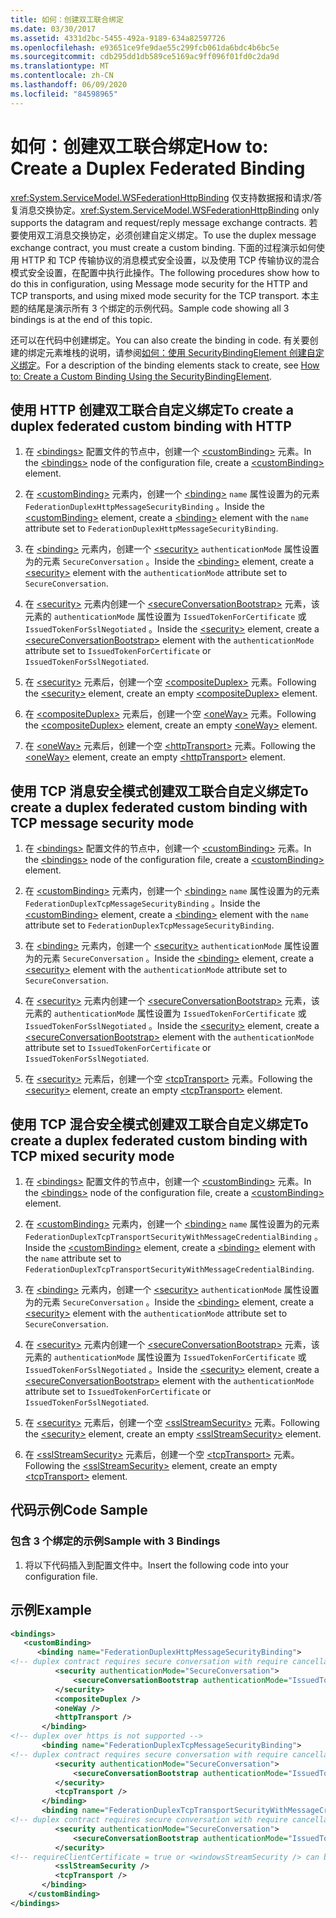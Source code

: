 ```yaml
---
title: 如何：创建双工联合绑定
ms.date: 03/30/2017
ms.assetid: 4331d2bc-5455-492a-9189-634a82597726
ms.openlocfilehash: e93651ce9fe9dae55c299fcb061da6bdc4b6bc5e
ms.sourcegitcommit: cdb295dd1db589ce5169ac9ff096f01fd0c2da9d
ms.translationtype: MT
ms.contentlocale: zh-CN
ms.lasthandoff: 06/09/2020
ms.locfileid: "84598965"
---
```

# <a name="how-to-create-a-duplex-federated-binding"></a><span data-ttu-id="96b7c-102">如何：创建双工联合绑定</span><span class="sxs-lookup"><span data-stu-id="96b7c-102">How to: Create a Duplex Federated Binding</span></span>

<span data-ttu-id="96b7c-103"><xref:System.ServiceModel.WSFederationHttpBinding> 仅支持数据报和请求/答复消息交换协定。</span><span class="sxs-lookup"><span data-stu-id="96b7c-103"><xref:System.ServiceModel.WSFederationHttpBinding> only supports the datagram and request/reply message exchange contracts.</span></span> <span data-ttu-id="96b7c-104">若要使用双工消息交换协定，必须创建自定义绑定。</span><span class="sxs-lookup"><span data-stu-id="96b7c-104">To use the duplex message exchange contract, you must create a custom binding.</span></span> <span data-ttu-id="96b7c-105">下面的过程演示如何使用 HTTP 和 TCP 传输协议的消息模式安全设置，以及使用 TCP 传输协议的混合模式安全设置，在配置中执行此操作。</span><span class="sxs-lookup"><span data-stu-id="96b7c-105">The following procedures show how to do this in configuration, using Message mode security for the HTTP and TCP transports, and using mixed mode security for the TCP transport.</span></span> <span data-ttu-id="96b7c-106">本主题的结尾是演示所有 3 个绑定的示例代码。</span><span class="sxs-lookup"><span data-stu-id="96b7c-106">Sample code showing all 3 bindings is at the end of this topic.</span></span>

<span data-ttu-id="96b7c-107">还可以在代码中创建绑定。</span><span class="sxs-lookup"><span data-stu-id="96b7c-107">You can also create the binding in code.</span></span> <span data-ttu-id="96b7c-108">有关要创建的绑定元素堆栈的说明，请参阅[如何：使用 SecurityBindingElement 创建自定义绑定](how-to-create-a-custom-binding-using-the-securitybindingelement.md)。</span><span class="sxs-lookup"><span data-stu-id="96b7c-108">For a description of the binding elements stack to create, see [How to: Create a Custom Binding Using the SecurityBindingElement](how-to-create-a-custom-binding-using-the-securitybindingelement.md).</span></span>

## <a name="to-create-a-duplex-federated-custom-binding-with-http"></a><span data-ttu-id="96b7c-109">使用 HTTP 创建双工联合自定义绑定</span><span class="sxs-lookup"><span data-stu-id="96b7c-109">To create a duplex federated custom binding with HTTP</span></span>

1. <span data-ttu-id="96b7c-110">在 [\<bindings>](../../configure-apps/file-schema/wcf/bindings.md) 配置文件的节点中，创建一个 [\<customBinding>](../../configure-apps/file-schema/wcf/custombinding.md) 元素。</span><span class="sxs-lookup"><span data-stu-id="96b7c-110">In the [\<bindings>](../../configure-apps/file-schema/wcf/bindings.md) node of the configuration file, create a [\<customBinding>](../../configure-apps/file-schema/wcf/custombinding.md) element.</span></span>

2. <span data-ttu-id="96b7c-111">在 [\<customBinding>](../../configure-apps/file-schema/wcf/custombinding.md) 元素内，创建一个 [\<binding>](../../configure-apps/file-schema/wcf/bindings.md) `name` 属性设置为的元素 `FederationDuplexHttpMessageSecurityBinding` 。</span><span class="sxs-lookup"><span data-stu-id="96b7c-111">Inside the [\<customBinding>](../../configure-apps/file-schema/wcf/custombinding.md) element, create a [\<binding>](../../configure-apps/file-schema/wcf/bindings.md) element with the `name` attribute set to `FederationDuplexHttpMessageSecurityBinding`.</span></span>

3. <span data-ttu-id="96b7c-112">在 [\<binding>](../../configure-apps/file-schema/wcf/bindings.md) 元素内，创建一个 [\<security>](../../configure-apps/file-schema/wcf/security-of-custombinding.md) `authenticationMode` 属性设置为的元素 `SecureConversation` 。</span><span class="sxs-lookup"><span data-stu-id="96b7c-112">Inside the [\<binding>](../../configure-apps/file-schema/wcf/bindings.md) element, create a [\<security>](../../configure-apps/file-schema/wcf/security-of-custombinding.md) element with the `authenticationMode` attribute set to `SecureConversation`.</span></span>

4. <span data-ttu-id="96b7c-113">在 [\<security>](../../configure-apps/file-schema/wcf/security-of-custombinding.md) 元素内创建一个 [\<secureConversationBootstrap>](../../configure-apps/file-schema/wcf/secureconversationbootstrap.md) 元素，该元素的 `authenticationMode` 属性设置为 `IssuedTokenForCertificate` 或 `IssuedTokenForSslNegotiated` 。</span><span class="sxs-lookup"><span data-stu-id="96b7c-113">Inside the [\<security>](../../configure-apps/file-schema/wcf/security-of-custombinding.md) element, create a [\<secureConversationBootstrap>](../../configure-apps/file-schema/wcf/secureconversationbootstrap.md) element with the `authenticationMode` attribute set to `IssuedTokenForCertificate` or `IssuedTokenForSslNegotiated`.</span></span>

5. <span data-ttu-id="96b7c-114">在 [\<security>](../../configure-apps/file-schema/wcf/security-of-custombinding.md) 元素后，创建一个空 [\<compositeDuplex>](../../configure-apps/file-schema/wcf/compositeduplex.md) 元素。</span><span class="sxs-lookup"><span data-stu-id="96b7c-114">Following the [\<security>](../../configure-apps/file-schema/wcf/security-of-custombinding.md) element, create an empty [\<compositeDuplex>](../../configure-apps/file-schema/wcf/compositeduplex.md) element.</span></span>

6. <span data-ttu-id="96b7c-115">在 [\<compositeDuplex>](../../configure-apps/file-schema/wcf/compositeduplex.md) 元素后，创建一个空 [\<oneWay>](../../configure-apps/file-schema/wcf/oneway.md) 元素。</span><span class="sxs-lookup"><span data-stu-id="96b7c-115">Following the [\<compositeDuplex>](../../configure-apps/file-schema/wcf/compositeduplex.md) element, create an empty [\<oneWay>](../../configure-apps/file-schema/wcf/oneway.md) element.</span></span>

7. <span data-ttu-id="96b7c-116">在 [\<oneWay>](../../configure-apps/file-schema/wcf/oneway.md) 元素后，创建一个空 [\<httpTransport>](../../configure-apps/file-schema/wcf/httptransport.md) 元素。</span><span class="sxs-lookup"><span data-stu-id="96b7c-116">Following the [\<oneWay>](../../configure-apps/file-schema/wcf/oneway.md) element, create an empty [\<httpTransport>](../../configure-apps/file-schema/wcf/httptransport.md) element.</span></span>

## <a name="to-create-a-duplex-federated-custom-binding-with-tcp-message-security-mode"></a><span data-ttu-id="96b7c-117">使用 TCP 消息安全模式创建双工联合自定义绑定</span><span class="sxs-lookup"><span data-stu-id="96b7c-117">To create a duplex federated custom binding with TCP message security mode</span></span>

1. <span data-ttu-id="96b7c-118">在 [\<bindings>](../../configure-apps/file-schema/wcf/bindings.md) 配置文件的节点中，创建一个 [\<customBinding>](../../configure-apps/file-schema/wcf/custombinding.md) 元素。</span><span class="sxs-lookup"><span data-stu-id="96b7c-118">In the [\<bindings>](../../configure-apps/file-schema/wcf/bindings.md) node of the configuration file, create a [\<customBinding>](../../configure-apps/file-schema/wcf/custombinding.md) element.</span></span>

2. <span data-ttu-id="96b7c-119">在 [\<customBinding>](../../configure-apps/file-schema/wcf/custombinding.md) 元素内，创建一个 [\<binding>](../../configure-apps/file-schema/wcf/bindings.md) `name` 属性设置为的元素 `FederationDuplexTcpMessageSecurityBinding` 。</span><span class="sxs-lookup"><span data-stu-id="96b7c-119">Inside the [\<customBinding>](../../configure-apps/file-schema/wcf/custombinding.md) element, create a [\<binding>](../../configure-apps/file-schema/wcf/bindings.md) element with the `name` attribute set to `FederationDuplexTcpMessageSecurityBinding`.</span></span>

3. <span data-ttu-id="96b7c-120">在 [\<binding>](../../configure-apps/file-schema/wcf/bindings.md) 元素内，创建一个 [\<security>](../../configure-apps/file-schema/wcf/security-of-custombinding.md) `authenticationMode` 属性设置为的元素 `SecureConversation` 。</span><span class="sxs-lookup"><span data-stu-id="96b7c-120">Inside the [\<binding>](../../configure-apps/file-schema/wcf/bindings.md) element, create a [\<security>](../../configure-apps/file-schema/wcf/security-of-custombinding.md) element with the `authenticationMode` attribute set to `SecureConversation`.</span></span>

4. <span data-ttu-id="96b7c-121">在 [\<security>](../../configure-apps/file-schema/wcf/security-of-custombinding.md) 元素内创建一个 [\<secureConversationBootstrap>](../../configure-apps/file-schema/wcf/secureconversationbootstrap.md) 元素，该元素的 `authenticationMode` 属性设置为 `IssuedTokenForCertificate` 或 `IssuedTokenForSslNegotiated` 。</span><span class="sxs-lookup"><span data-stu-id="96b7c-121">Inside the [\<security>](../../configure-apps/file-schema/wcf/security-of-custombinding.md) element, create a [\<secureConversationBootstrap>](../../configure-apps/file-schema/wcf/secureconversationbootstrap.md) element with the `authenticationMode` attribute set to `IssuedTokenForCertificate` or `IssuedTokenForSslNegotiated`.</span></span>

5. <span data-ttu-id="96b7c-122">在 [\<security>](../../configure-apps/file-schema/wcf/security-of-custombinding.md) 元素后，创建一个空 [\<tcpTransport>](../../configure-apps/file-schema/wcf/tcptransport.md) 元素。</span><span class="sxs-lookup"><span data-stu-id="96b7c-122">Following the [\<security>](../../configure-apps/file-schema/wcf/security-of-custombinding.md) element, create an empty [\<tcpTransport>](../../configure-apps/file-schema/wcf/tcptransport.md) element.</span></span>

## <a name="to-create-a-duplex-federated-custom-binding-with-tcp-mixed-security-mode"></a><span data-ttu-id="96b7c-123">使用 TCP 混合安全模式创建双工联合自定义绑定</span><span class="sxs-lookup"><span data-stu-id="96b7c-123">To create a duplex federated custom binding with TCP mixed security mode</span></span>

1. <span data-ttu-id="96b7c-124">在 [\<bindings>](../../configure-apps/file-schema/wcf/bindings.md) 配置文件的节点中，创建一个 [\<customBinding>](../../configure-apps/file-schema/wcf/custombinding.md) 元素。</span><span class="sxs-lookup"><span data-stu-id="96b7c-124">In the [\<bindings>](../../configure-apps/file-schema/wcf/bindings.md) node of the configuration file, create a [\<customBinding>](../../configure-apps/file-schema/wcf/custombinding.md) element.</span></span>

2. <span data-ttu-id="96b7c-125">在 [\<customBinding>](../../configure-apps/file-schema/wcf/custombinding.md) 元素内，创建一个 [\<binding>](../../configure-apps/file-schema/wcf/bindings.md) `name` 属性设置为的元素 `FederationDuplexTcpTransportSecurityWithMessageCredentialBinding` 。</span><span class="sxs-lookup"><span data-stu-id="96b7c-125">Inside the [\<customBinding>](../../configure-apps/file-schema/wcf/custombinding.md) element, create a [\<binding>](../../configure-apps/file-schema/wcf/bindings.md) element with the `name` attribute set to `FederationDuplexTcpTransportSecurityWithMessageCredentialBinding`.</span></span>

3. <span data-ttu-id="96b7c-126">在 [\<binding>](../../configure-apps/file-schema/wcf/bindings.md) 元素内，创建一个 [\<security>](../../configure-apps/file-schema/wcf/security-of-custombinding.md) `authenticationMode` 属性设置为的元素 `SecureConversation` 。</span><span class="sxs-lookup"><span data-stu-id="96b7c-126">Inside the [\<binding>](../../configure-apps/file-schema/wcf/bindings.md) element, create a [\<security>](../../configure-apps/file-schema/wcf/security-of-custombinding.md) element with the `authenticationMode` attribute set to `SecureConversation`.</span></span>

4. <span data-ttu-id="96b7c-127">在 [\<security>](../../configure-apps/file-schema/wcf/security-of-custombinding.md) 元素内创建一个 [\<secureConversationBootstrap>](../../configure-apps/file-schema/wcf/secureconversationbootstrap.md) 元素，该元素的 `authenticationMode` 属性设置为 `IssuedTokenForCertificate` 或 `IssuedTokenForSslNegotiated` 。</span><span class="sxs-lookup"><span data-stu-id="96b7c-127">Inside the [\<security>](../../configure-apps/file-schema/wcf/security-of-custombinding.md) element, create a [\<secureConversationBootstrap>](../../configure-apps/file-schema/wcf/secureconversationbootstrap.md) element with the `authenticationMode` attribute set to `IssuedTokenForCertificate` or `IssuedTokenForSslNegotiated`.</span></span>

5. <span data-ttu-id="96b7c-128">在 [\<security>](../../configure-apps/file-schema/wcf/security-of-custombinding.md) 元素后，创建一个空 [\<sslStreamSecurity>](../../configure-apps/file-schema/wcf/sslstreamsecurity.md) 元素。</span><span class="sxs-lookup"><span data-stu-id="96b7c-128">Following the [\<security>](../../configure-apps/file-schema/wcf/security-of-custombinding.md) element, create an empty [\<sslStreamSecurity>](../../configure-apps/file-schema/wcf/sslstreamsecurity.md) element.</span></span>

6. <span data-ttu-id="96b7c-129">在 [\<sslStreamSecurity>](../../configure-apps/file-schema/wcf/sslstreamsecurity.md) 元素后，创建一个空 [\<tcpTransport>](../../configure-apps/file-schema/wcf/tcptransport.md) 元素。</span><span class="sxs-lookup"><span data-stu-id="96b7c-129">Following the [\<sslStreamSecurity>](../../configure-apps/file-schema/wcf/sslstreamsecurity.md) element, create an empty [\<tcpTransport>](../../configure-apps/file-schema/wcf/tcptransport.md) element.</span></span>

## <a name="code-sample"></a><span data-ttu-id="96b7c-130">代码示例</span><span class="sxs-lookup"><span data-stu-id="96b7c-130">Code Sample</span></span>

### <a name="sample-with-3-bindings"></a><span data-ttu-id="96b7c-131">包含 3 个绑定的示例</span><span class="sxs-lookup"><span data-stu-id="96b7c-131">Sample with 3 Bindings</span></span>

1. <span data-ttu-id="96b7c-132">将以下代码插入到配置文件中。</span><span class="sxs-lookup"><span data-stu-id="96b7c-132">Insert the following code into your configuration file.</span></span>

## <a name="example"></a><span data-ttu-id="96b7c-133">示例</span><span class="sxs-lookup"><span data-stu-id="96b7c-133">Example</span></span>

```xml
<bindings>
   <customBinding>
      <binding name="FederationDuplexHttpMessageSecurityBinding">
<!-- duplex contract requires secure conversation with require cancellation = true -->
          <security authenticationMode="SecureConversation">
              <secureConversationBootstrap authenticationMode="IssuedTokenForSslNegotiated" />
          </security>
          <compositeDuplex />
          <oneWay />
          <httpTransport />
       </binding>
<!-- duplex over https is not supported -->
       <binding name="FederationDuplexTcpMessageSecurityBinding">
<!-- duplex contract requires secure conversation with require cancellation = true -->
          <security authenticationMode="SecureConversation">
              <secureConversationBootstrap authenticationMode="IssuedTokenForSslNegotiated" />
          </security>
          <tcpTransport />
       </binding>
       <binding name="FederationDuplexTcpTransportSecurityWithMessageCredentialsBinding">
<!-- duplex contract requires secure conversation with require cancellation = true -->
          <security authenticationMode="SecureConversation">
              <secureConversationBootstrap authenticationMode="IssuedTokenOverTransport" />
          </security>
<!-- requireClientCertificate = true or <windowsStreamSecurity /> can be used, but does not make sense for most scenarios -->
          <sslStreamSecurity />
          <tcpTransport />
       </binding>
    </customBinding>
</bindings>
```
